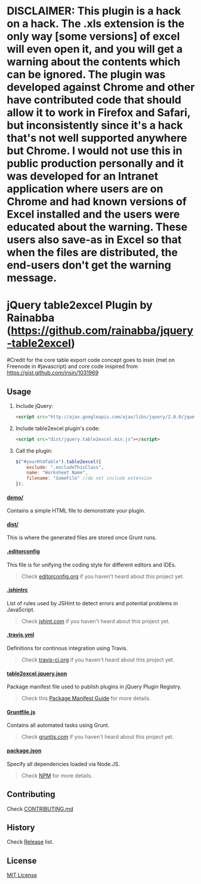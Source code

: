 # DISCLAIMER: This plugin is a hack on a hack. The .xls extension is the only way [some versions] of excel will even open it, and you will get a warning about the contents which can be ignored. The plugin was developed against Chrome and other have contributed code that should allow it to work in Firefox and Safari, but inconsistently since it's a hack that's not well supported anywhere but Chrome. I would not use this in public production personally and it was developed for an Intranet application where users are on Chrome and had known versions of Excel installed and the users were educated about the warning. These users also save-as in Excel so that when the files are distributed, the end-users don't get the warning message.

# jQuery table2excel Plugin by Rainabba (https://github.com/rainabba/jquery-table2excel)

#Credit for the core table export code concept goes to insin (met on Freenode in #javascript) and core code inspired from https://gist.github.com/insin/1031969


## Usage

1. Include jQuery:

	```html
	<script src="http://ajax.googleapis.com/ajax/libs/jquery/2.0.0/jquery.min.js"></script>
	```

2. Include table2excel plugin's code:

	```html
	<script src="dist/jquery.table2excel.min.js"></script>
	```

3. Call the plugin:

	```javascript
	$("#yourHtmTable").table2excel({
	    exclude: ".excludeThisClass",
	    name: "Worksheet Name",
	    filename: "SomeFile" //do not include extension
	});
	```

#### [demo/](https://github.com/rainabba/jquery-table2excel/tree/master/demo)

Contains a simple HTML file to demonstrate your plugin.

#### [dist/](https://github.com/rainabba/jquery-table2excel/tree/master/dist)

This is where the generated files are stored once Grunt runs.

#### [.editorconfig](https://github.com/rainabba/jquery-table2excel/tree/master/.editorconfig)

This file is for unifying the coding style for different editors and IDEs.

> Check [editorconfig.org](http://editorconfig.org) if you haven't heard about this project yet.

#### [.jshintrc](https://github.com/rainabba/jquery-table2excel/tree/master/.jshintrc)

List of rules used by JSHint to detect errors and potential problems in JavaScript.

> Check [jshint.com](http://jshint.com/about/) if you haven't heard about this project yet.

#### [.travis.yml](https://github.com/rainabba/jquery-table2excel/tree/master/.travis.yml)

Definitions for continous integration using Travis.

> Check [travis-ci.org](http://about.travis-ci.org/) if you haven't heard about this project yet.

#### [table2excel.jquery.json](https://github.com/rainabba/jquery-table2excel/tree/master/table2excel.jquery.json)

Package manifest file used to publish plugins in jQuery Plugin Registry.

> Check this [Package Manifest Guide](http://plugins.jquery.com/docs/package-manifest/) for more details.

#### [Gruntfile.js](https://github.com/rainabba/jquery-table2excel/tree/master/Gruntfile.js)

Contains all automated tasks using Grunt.

> Check [gruntjs.com](http://gruntjs.com) if you haven't heard about this project yet.

#### [package.json](https://github.com/rainabba/jquery-table2excel/tree/master/package.json)

Specify all dependencies loaded via Node.JS.

> Check [NPM](https://npmjs.org/doc/json.html) for more details.

## Contributing

Check [CONTRIBUTING.md](https://github.com/rainabba/jquery-table2excel/blob/master/CONTRIBUTING.md)

## History

Check [Release](https://github.com/rainabba/jquery-table2excel/releases) list.

## License

[MIT License](http://zenorocha.mit-license.org/)
